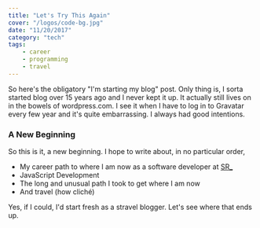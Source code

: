 ```yaml
---
title: "Let's Try This Again"
cover: "/logos/code-bg.jpg"
date: "11/20/2017"
category: "tech"
tags:
    - career
    - programming
    - travel
---
```

So here's the obligatory "I'm starting my blog" post.  Only thing is, I sorta started blog over
15 years ago and I never kept it up.  It actually still lives on in the bowels of wordpress.com.
I see it when I have to log in to Gravatar every few year and it's quite embarrassing.
I always had good intentions.

### A New Beginning

So this is it, a new beginning.  I hope to write about, in no particular order,

* My career path to where I am now as a software developer at [SR_](https://sapientrazorfish.com)
* JavaScript Development
* The long and unusual path I took to get where I am now
* And travel (how cliché)

Yes, if I could, I'd start fresh as a stravel blogger.  Let's see where that ends up.
